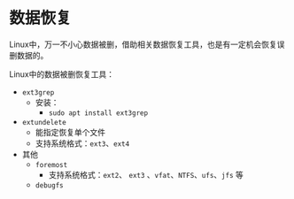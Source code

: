 # 数据恢复

Linux中，万一不小心数据被删，借助相关数据恢复工具，也是有一定机会恢复误删数据的。

Linux中的数据被删恢复工具：

* `ext3grep`
  * 安装：
    * `sudo apt install ext3grep`
* `extundelete`
  * 能指定恢复单个文件
  * 支持系统格式：`ext3`、`ext4`
* 其他
  * `foremost`
    * 支持系统格式：`ext2`、 `ext3` 、`vfat`、`NTFS`、`ufs`、`jfs` 等
  * `debugfs`
